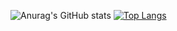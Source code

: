 ![Anurag's GitHub stats](https://github-readme-stats.vercel.app/api?username=Roanne666&theme=prussian&show_icons=true)
[![Top Langs](https://github-readme-stats.vercel.app/api/top-langs/?username=Roanne666)](https://github.com/anuraghazra/github-readme-stats)
